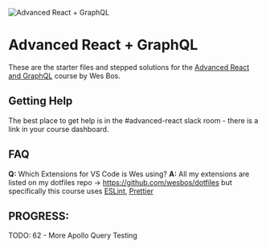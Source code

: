 ![Advanced React + GraphQL](https://advancedreact.com/images/ARG/arg-facebook-share.png)

# Advanced React + GraphQL

These are the starter files and stepped solutions for the [Advanced React and GraphQL](https://AdvancedReact.com) course by Wes Bos.

## Getting Help

The best place to get help is in the #advanced-react slack room - there is a link in your course dashboard.

## FAQ

**Q:** Which Extensions for VS Code is Wes using?
**A:** All my extensions are listed on my dotfiles repo → https://github.com/wesbos/dotfiles but specifically this course uses [ESLint](https://github.com/Microsoft/vscode-eslint), [Prettier](https://github.com/prettier/prettier-vscode)

## PROGRESS:

TODO: 62 - More Apollo Query Testing

